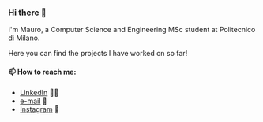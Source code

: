 ### Hi there 👋
 I'm Mauro, a Computer Science and Engineering MSc student at Politecnico di Milano.
 
 Here you can find the projects I have worked on so far!
 
#### 📫 How to reach me:
- [LinkedIn][0] :office_worker:
- [e-mail][1] :envelope_with_arrow: 
- [Instagram][3] :camera_flash:

<!-- Links to your social media accounts -->

[0]: https://www.linkedin.com/in/mauro-fama/
[1]: mailto:mauro.fama@mail.polimi.it
[3]: https://www.instagram.com/mauro_fam/

<!--
**maurofama99/maurofama99** is a ✨ _special_ ✨ repository because its `README.md` (this file) appears on your GitHub profile.

Here are some ideas to get you started:

- 🔭 I’m currently working on ...
- 🌱 I’m currently learning ...
- 👯 I’m looking to collaborate on ...
- 🤔 I’m looking for help with ...
- 💬 Ask me about ...
- 📫 How to reach me: ...
- 😄 Pronouns: ...
- ⚡ Fun fact: ...
-->
